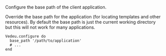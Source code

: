 Configure the base path of the client application.

Override the base path for the application (for locating
templates and other resources). By default the base path is
just the current working directory but this will not work for many
applications.

    Vedeu.configure do
      base_path '/path/to/application'
      # ...
    end
